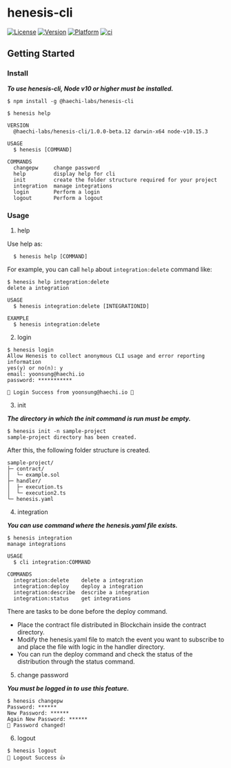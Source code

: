 henesis-cli 
===========

[![License](https://img.shields.io/npm/l/@haechi-labs/henesis-cli.svg)](https://github.com/HAECHI-LABS/henesis-cli/blob/master/package.json) [![Version](https://img.shields.io/npm/v/@haechi-labs/henesis-cli.svg)](https://www.npmjs.com/package/@haechi-labs/henesis-cli) [![Platform](https://img.shields.io/node/v/@haechi-labs/henesis-cli.svg)](https://github.com/HAECHI-LABS/henesis-cli/blob/master/package.json) [![ci](https://travis-ci.com/HAECHI-LABS/henesis-cli.svg?branch=master)]()

## Getting Started

### Install

*_**To use henesis-cli, Node v10 or higher must be installed.**_*

```sh-session
$ npm install -g @haechi-labs/henesis-cli

$ henesis help

VERSION
  @haechi-labs/henesis-cli/1.0.0-beta.12 darwin-x64 node-v10.15.3

USAGE
  $ henesis [COMMAND]

COMMANDS
  changepw     change password
  help         display help for cli
  init         create the folder structure required for your project
  integration  manage integrations
  login        Perform a login
  logout       Perform a logout
```

### Usage

1. help

Use help as:
```sh-session
  $ henesis help [COMMAND]
```
For example, you can call `help` about `integration:delete` command like:
```
$ henesis help integration:delete
delete a integration

USAGE
  $ henesis integration:delete [INTEGRATIONID]

EXAMPLE
  $ henesis integration:delete
```



2. login

```sh-session
$ henesis login
Allow Henesis to collect anonymous CLI usage and error reporting information
yes(y) or no(n): y
email: yoonsung@haechi.io
password: ***********

🎉 Login Success from yoonsung@haechi.io 🎉
```



3. init

*_**The directory in which the init command is run must be empty.**_*

```sh-session
$ henesis init -n sample-project
sample-project directory has been created.
```

After this, the following folder structure is created.

```
sample-project/
├─ contract/
│  └─ example.sol
├─ handler/
│  ├─ execution.ts
│  └─ execution2.ts
└─ henesis.yaml
```



4. integration

*_**You can use command where the henesis.yaml file exists.**_*

```sh-session
$ henesis integration
manage integrations

USAGE
  $ cli integration:COMMAND

COMMANDS
  integration:delete    delete a integration
  integration:deploy    deploy a integration
  integration:describe  describe a integration
  integration:status    get integrations
```

There are tasks to be done before the deploy command.

- Place the contract file distributed in Blockchain inside the contract directory.
- Modify the henesis.yaml file to match the event you want to subscribe to and place the file with logic in the handler directory.
- You can run the deploy command and check the status of the distribution through the status command.


5. change password

*_**You must be logged in to use this feature.**_*

```sh-session
$ henesis changepw
Password: ******
New Password: ******
Again New Password: ******
🦄 Password changed!

```


6. logout

```sh-session
$ henesis logout
🤗 Logout Success 👍
```
